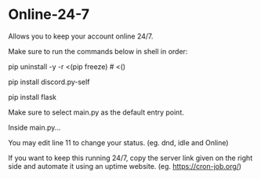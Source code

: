 # Online-24-7
Allows you to keep your account online 24/7.

Make sure to run the commands below in shell in order:

pip uninstall -y -r <(pip freeze) # <()

pip install discord.py-self

pip install flask

Make sure to select main.py as the default entry point.

Inside main.py...

You may edit line 11 to change your status. (eg. dnd, idle and Online)

If you want to keep this running 24/7, copy the server link given on the right side and automate it using an uptime website. (eg. https://cron-job.org/)
